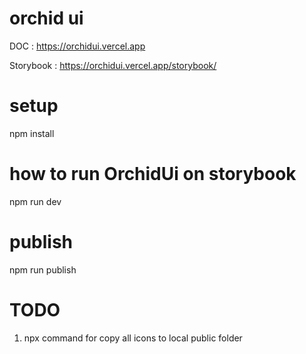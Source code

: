 # orchid ui

DOC : https://orchidui.vercel.app

Storybook : https://orchidui.vercel.app/storybook/

# setup

npm install

# how to run OrchidUi on storybook

npm run dev

# publish

npm run publish

# TODO

1. npx command for copy all icons to local public folder
